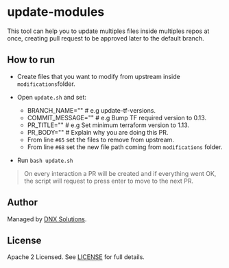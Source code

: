 # update-modules

This tool can help you to update multiples files inside multiples repos at once,
creating pull request to be approved later to the default branch.

## How to run

- Create files that you want to modify from upstream inside `modifications`folder.

- Open `update.sh` and set:
    - BRANCH_NAME="" # e.g update-tf-versions.
    - COMMIT_MESSAGE="" # e.g Bump TF required version to 0.13.
    - PR_TITLE="" # e.g Set minimum terraform version to 1.13.
    - PR_BODY="" # Explain why you are doing this PR.
    - From line `#65` set the files to remove from upstream.
    - From line `#68` set the new file path coming from `modifications` folder.

- Run `bash update.sh`

> On every interaction a PR will be created and if everything went OK, the script will request to press enter to move to the next PR.

## Author

Managed by [DNX Solutions](https://github.com/DNXLabs).

## License

Apache 2 Licensed. See [LICENSE](https://github.com/DNXLabs/tools-box/blob/master/LICENSE) for full details.